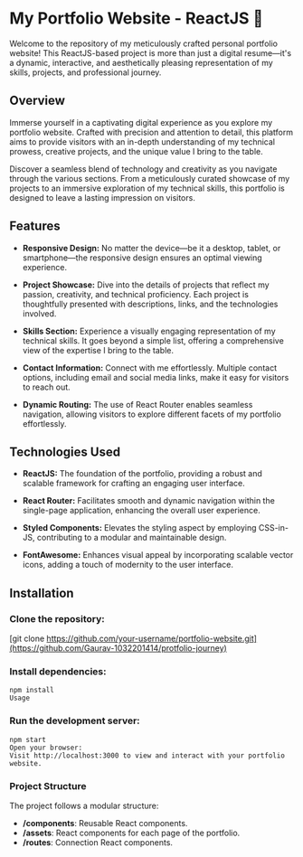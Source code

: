 # My Portfolio Website - ReactJS 🚀

Welcome to the repository of my meticulously crafted personal portfolio website! This ReactJS-based project is more than just a digital resume—it's a dynamic, interactive, and aesthetically pleasing representation of my skills, projects, and professional journey.

## Overview

Immerse yourself in a captivating digital experience as you explore my portfolio website. Crafted with precision and attention to detail, this platform aims to provide visitors with an in-depth understanding of my technical prowess, creative projects, and the unique value I bring to the table.

Discover a seamless blend of technology and creativity as you navigate through the various sections. From a meticulously curated showcase of my projects to an immersive exploration of my technical skills, this portfolio is designed to leave a lasting impression on visitors.


## Features

- **Responsive Design:** No matter the device—be it a desktop, tablet, or smartphone—the responsive design ensures an optimal viewing experience.

- **Project Showcase:** Dive into the details of projects that reflect my passion, creativity, and technical proficiency. Each project is thoughtfully presented with descriptions, links, and the technologies involved.

- **Skills Section:** Experience a visually engaging representation of my technical skills. It goes beyond a simple list, offering a comprehensive view of the expertise I bring to the table.

- **Contact Information:** Connect with me effortlessly. Multiple contact options, including email and social media links, make it easy for visitors to reach out.

- **Dynamic Routing:** The use of React Router enables seamless navigation, allowing visitors to explore different facets of my portfolio effortlessly.

## Technologies Used

- **ReactJS:** The foundation of the portfolio, providing a robust and scalable framework for crafting an engaging user interface.

- **React Router:** Facilitates smooth and dynamic navigation within the single-page application, enhancing the overall user experience.

- **Styled Components:** Elevates the styling aspect by employing CSS-in-JS, contributing to a modular and maintainable design.

- **FontAwesome:** Enhances visual appeal by incorporating scalable vector icons, adding a touch of modernity to the user interface.

## Installation

### Clone the repository:

[git clone https://github.com/your-username/portfolio-website.git](https://github.com/Gaurav-1032201414/protfolio-journey)

### Install dependencies:

```
npm install
Usage
```

### Run the development server:

```
npm start
Open your browser:
Visit http://localhost:3000 to view and interact with your portfolio website.
```

### Project Structure

The project follows a modular structure:

- **/components**: Reusable React components.
- **/assets**: React components for each page of the portfolio.
- **/routes**: Connection React components.
